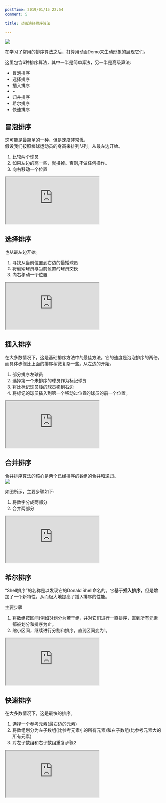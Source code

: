 ```yaml
---
postTime: 2019/01/15 22:54
comment: 5

title: 动画演绎排序算法 

---
```



![](https://terry-su.github.io/BlogCDN/images/simpson-evolution.jpg)    

在学习了常用的排序算法之后，打算用动画Demo来生动形象的展现它们。

这里包含6种排序算法，其中一半是简单算法，另一半是高级算法:
* 冒泡排序
* 选择排序
* 插入排序
* ~
* 归并排序
* 希尔排序
* 快速排序



## 冒泡排序
这可能是最简单的一种，但是速度非常慢。  
假设我们按照棒球运动员的身高来排列队列。从最左边开始。
1. 比较两个球员 
2. 如果左边的高一些，就换掉。否则,不做任何操作。
3. 向右移动一个位置

<iframe src="https://terry-su.github.io/BlogCDN/iframes/algorithm/bubble-sort/index.html?mode=result" ></iframe>



## 选择排序
也从最左边开始。
1. 寻找从当前位置到右边的最矮球员
2. 将最矮球员与当前位置的球员交换
2. 向右移动一个位置

<iframe src="https://terry-su.github.io/BlogCDN/iframes/algorithm/selection-sort/index.html?mode=result" ></iframe>



## 插入排序
在大多数情况下，这是基础排序方法中的最佳方法。它的速度是泡泡排序的两倍。  
而具体步骤比上面的排序稍微复杂一些。从左边的开始。
1. 部分排序左球员
2. 选择第一个未排序的球员作为标记球员
3. 将比标记球员矮的球员移到右边
4. 将标记的球员插入到第一个移动过位置的球员的前一个位置。

<iframe src="https://terry-su.github.io/BlogCDN/iframes/algorithm/insertion-sort/index.html?mode=result" ></iframe>




## 合并排序
合并排序算法的核心是两个已经排序的数组的合并和递归。  
![](https://upload.wikimedia.org/wikipedia/commons/thumb/e/e6/Merge_sort_algorithm_diagram.svg/800px-Merge_sort_algorithm_diagram.svg.png)

如图所示，主要步骤如下:
1. 将数字分成两部分
2. 合并两部分

<iframe src="https://terry-su.github.io/BlogCDN/iframes/algorithm/merge-sort/index.html?mode=result" ></iframe>



## 希尔排序
“Shell排序”的名称是以发现它的Donald Shell命名的。它基于**插入排序**，但是增加了一个新特性，从而极大地提高了插入排序的性能。  

主要步骤
1. 将数组按区间(例如3)划分为若干组，并对它们进行一直排序，直到所有元素都被划分和排序为止。
2. 缩小区间，继续进行分割和排序，直到区间变为1。

<iframe src="https://terry-su.github.io/BlogCDN/iframes/algorithm/shell-sort/index.html?mode=result" ></iframe>




## 快速排序
在大多数情况下，这是最快的排序。

1. 选择一个参考元素(最右边的元素)
2. 将数组划分为左子数组(比参考元素小的所有元素)和右子数组(比参考元素大的所有元素)
3. 对左子数组和右子数组重复步骤2

<iframe src="https://terry-su.github.io/BlogCDN/iframes/algorithm/quick-sort/index.html?mode=result" ></iframe>